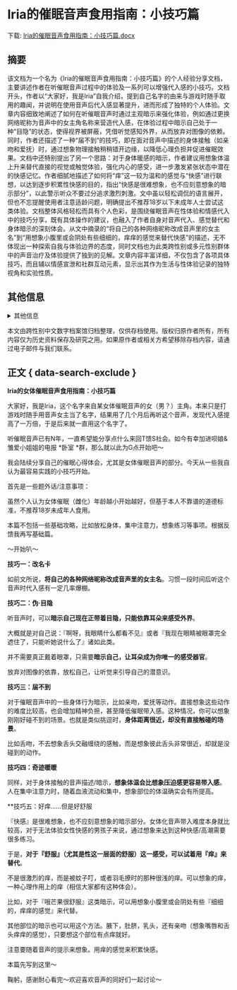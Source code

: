 # Iria的催眠音声食用指南：小技巧篇

<!-- tcd_download_link -->
下载: <a href="../Iria的催眠音声食用指南：小技巧篇.docx" download>Iria的催眠音声食用指南：小技巧篇.docx</a>
<!-- tcd_download_link_end -->

## 摘要

<!-- tcd_abstract -->
该文档为一个名为《Iria的催眠音声食用指南：小技巧篇》的个人经验分享文档，主要讲述作者在听催眠音声过程中的体验及一系列可以增强代入感的小技巧。文档开头，作者以“大家好，我是Iria”自我介绍，提到自己名字的由来与游戏时随手取用的趣闻，并说明在使用音声后代入感显著提升，进而形成了独特的个人体验。文章内容细致地阐述了如何在听催眠音声时通过主观暗示来强化体验，例如通过更换网络昵称为音声中的女主角名称来营造代入感，在体验过程中暗示自己处于一种“目隐”的状态，使得视界被屏蔽，凭借听觉感知外界，从而放弃对图像的依赖。同时，作者还描述了一种“届不到”的技巧，即在面对音声中描述的身体接触（如亲吻和爱抚）时，通过想象物理接触稍稍错开边缘，以降低心理负担并促进催眠效果。文档中还特别提出了另一个思路：对于身体暖感的暗示，作者建议用想象体温上升来替代直接的视觉或触觉体验，强化内心的感受，进一步激发紧张状态中潜在的快感记忆。作者细腻地描述了如何将“痒”这一较为温和的感觉与“快感”进行联想，以达到逐步积累性快感的目的，指出“快感是很难想象，也不应刻意想象的暗示部分”，以此警示听众不要过分追求激烈刺激。文中虽以轻松调侃的语言展开，但也不忘提醒使用者注意适龄问题，明确提出不推荐18岁以下未成年人士尝试这类体验。文档整体风格轻松而具有个人色彩，是围绕催眠音声在性体验和情感代入中的技巧分享，既有具体操作的建议，也融入了作者自身对音声代入、感觉替代和身体暗示的深刻体会。从文中摘录的“将自己的各种网络昵称改成音声里的女主名”到“用想象小腹里或会阴处有些细细的，痒痒的感觉来替代快感”的描述，无不体现出一种探索自我与体验边界的态度，同时文档也为此类跨性别或多元性别群体中的声音治疗及体验提供了独到的见解。文章内容丰富详细，不仅包含了各项具体技巧，而且辅以情感宣泄和社群互动元素，显示出其作为生活与性体验记录的独特视角和实验性质。

<!-- tcd_abstract_end -->

## 其他信息

<details markdown>
<summary>其他信息</summary>
<!-- tcd_other_info -->

| Attribute       | Value                                  |
|-----------------|----------------------------------------|
| Filename        | Iria的催眠音声食用指南：小技巧篇.docx                             |
| Type            | document                                 |
| Format          | Microsoft Word Document (OpenXML)                               |
| Size            | 3465192 bytes                           |
| MD5             | 17b56fe0c3b4eb4eca4f8672f7958e1a                                  |
| Archived Date   | 2025-03-05                             |
| Original Link   | [Unknown link(update needed)]                         |
| Author          | Iria                               |
| Region          | 未知                               |
| Date            | 未知                                 |
| Tags            | 催眠, 音声食用指南, 女体催眠, 性体验, 多元性别, 个人经历, 感官体验                                 |

<!-- tcd_other_info_end -->
</details>

本文由跨性别中文数字档案馆归档整理，仅供存档使用。版权归原作者所有，所有内容仅为历史资料保存及研究之用。如果原作者或相关方希望移除存档内容，请通过电子邮件与我们联系。


## 正文 { data-search-exclude }

<!-- tcd_main_text -->
**Iria的女体催眠音声食用指南：小技巧篇**



大家好，我是Iria，这个名字来自某女体催眠音声的女（男？）主角。本来只是打游戏时随手用音声女主当了名字，结果用了几个月后再听这个音声，发现代入感提高了一万倍，于是后来就一直用这个名字了。





听催眠音声已有N年，一直希望能分享点什么来回T馈S社会。如今有幸加进呗娘&雏爱小姐姐的电报 *卧室 *群，那么就以此为G点开始吧～





我会陆续分享自己的催眠心得体会，尤其是女体催眠音声的部分。今天从一些我自认为最容易实践的小技巧开始。



首先是一些题外话/注意事项：



虽然个人认为女体催眠（雌化）年龄越小开始越好，但基于本人不靠谱的道德标准，不推荐18岁未成年人食用。





本篇不包括一些基础攻略，比如放松身体，集中注意力，想象练习等事项。根据反馈我再写基础篇。



～开始叭～



**技巧一：改名卡**



如前文所说，**将自己的各种网络昵称改成音声里的女主名**。习惯一段时间后听这个音声时代入感有一定几率爆棚。





**技巧二：伪·目隐**



听音声时，可以**暗示自己现在正带着目隐，只能依靠耳朵来感受外界**。



大概就是对自己说：『啊呀，我眼睛什么都看不见』或者『我现在眼睛被眼罩完全遮住了，只能听她说什么了』诸如此类。



并不需要真正戴着眼罩，只需要**暗示自己，让耳朵成为你唯一的感受器官**。



放弃对图像的依靠，放松自己，让听觉来引导自己的潜意识。





**技巧三：届不到**



对于催眠音声中的一些身体行为暗示，比如亲吻，爱抚等动作。直接想象这些动作的难度比较高，也会增加精神负担，甚至降低催眠带入感。这种情况，你可以想象刚刚好碰不到的场景。也就是类似挑逗时，**身体距离很近，却没有直接触碰的场景**。



比如舌吻，不去想象舌头交融缠绕的感触，而是想象彼此舌头非常很近，却就是没碰到的动作。





**技巧四：奇迹暖暖**



同样，对于身体接触的音声描述/暗示，**想象体温会比想象压迫感更容易带入感**。人在集中注意力时，随着血液流动和集中，想象部位的体温确实会有所提高。





**技巧五：好痒......但是好舒服



『快感』是很难想象，也不应刻意想象的暗示部分。女体化音声带入难度本身就比较高，对于无法体验女性快感的男孩子来说，通过想象来达到这种快感/高潮需要很多练习。



于是，**对于『舒服』（尤其是性这一层面的舒服）这一感受，可以试着用『痒』来替代**。



不是很激烈的痒，而是被蚊子叮，或者羽毛撩时的那种很浅的痒。可以想象的痒，一种心理作用上的痒（相信大家都有这种体会）。



比如，对于『哦芒果很舒服』这类暗示，可以用想象小腹里或会阴处有些『细细的，痒痒的感觉』来代替。



其他部位的暗示也可以用这个方法。腋下，肚脐，乳头，还有亲吻（想象嘴唇和舌头痒痒的感觉），只要想这个部位有点痒就好。



注意要随着音声的提示来想象。用痒的感觉来积累快感。





本篇先写到这里～



鞠躬，感谢耐心看完～欢迎喜欢音声的同好们一起讨论～
<!-- tcd_main_text_end -->

